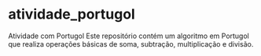 # atividade_portugol

 Atividade com Portugol Este repositório contém um algoritmo em Portugol que realiza operações básicas de soma, subtração, multiplicação e divisão.
 